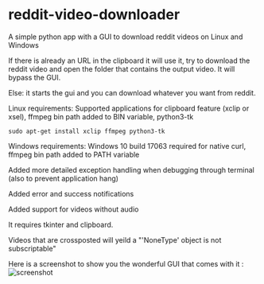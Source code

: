 # reddit-video-downloader
A simple python app with a GUI to download reddit videos on Linux and Windows

If there is already an URL in the clipboard it will use it, try to download the reddit video and open the folder that contains the output video. It will bypass the GUI.

Else: it starts the gui and you can download whatever you want from reddit.

Linux requirements: Supported applications for clipboard feature (xclip or xsel), ffmpeg bin path added to BIN variable, python3-tk

`sudo apt-get install xclip ffmpeg python3-tk`

Windows requirements: Windows 10 build 17063 required for native curl, ffmpeg bin path added to PATH variable

Added more detailed exception handling when debugging through terminal (also to prevent application hang)

Added error and success notifications

Added support for videos without audio

It requires tkinter and clipboard.

Videos that are crossposted will yeild a "'NoneType' object is not subscriptable"

Here is a screenshot to show you the wonderful GUI that comes with it :
![screenshot](https://i.imgur.com/NOkrFTZ.png)
